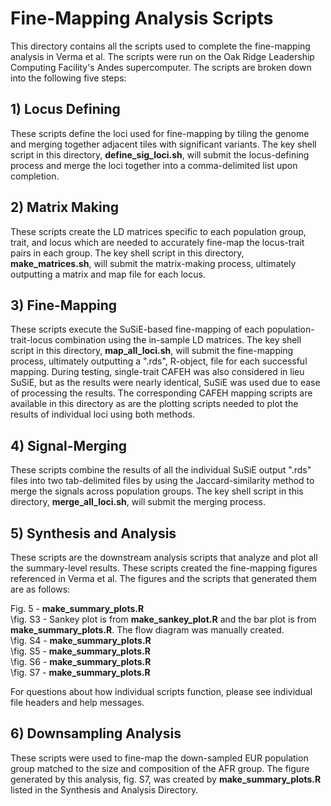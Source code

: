 # Fine-Mapping Analysis Scripts

This directory contains all the scripts used to complete the fine-mapping analysis in Verma et al. The scripts were run on the Oak Ridge Leadership Computing Facility's Andes supercomputer. The scripts are broken down into the following five steps:

## 1) Locus Defining ##
These scripts define the loci used for fine-mapping by tiling the genome and merging together adjacent tiles with significant variants. The key shell script in this directory, **define_sig_loci.sh**, will submit the locus-defining process and merge the loci together into a comma-delimited list upon completion.

## 2) Matrix Making ##
These scripts create the LD matrices specific to each population group, trait, and locus which are needed to accurately fine-map the locus-trait pairs in each group. The key shell script in this directory, **make_matrices.sh**, will submit the matrix-making process, ultimately outputting a matrix and map file for each locus.

## 3) Fine-Mapping ##
These scripts execute the SuSiE-based fine-mapping of each population-trait-locus combination using the in-sample LD matrices. The key shell script in this directory, **map_all_loci.sh**, will submit the fine-mapping process, ultimately outputting a ".rds", R-object, file for each successful mapping. During testing, single-trait CAFEH was also considered in lieu SuSiE, but as the results were nearly identical, SuSiE was used due to ease of processing the results. The corresponding CAFEH mapping scripts are available in this directory as are the plotting scripts needed to plot the results of individual loci using both methods.  

## 4) Signal-Merging ##
These scripts combine the results of all the individual SuSiE output ".rds" files into two tab-delimited files by using the Jaccard-similarity method to merge the signals across population groups. The key shell script in this directory, **merge_all_loci.sh**, will submit the merging process. 

## 5) Synthesis and Analysis ##
These scripts are the downstream analysis scripts that analyze and plot all the summary-level results. These scripts created the fine-mapping figures referenced in Verma et al. The figures and the scripts that generated them are as follows:

Fig. 5 - **make_summary_plots.R**  
\\fig. S3 - Sankey plot is from **make_sankey_plot.R** and the bar plot is from **make_summary_plots.R**. The flow diagram was manually created.  
\\fig. S4 - **make_summary_plots.R**  
\\fig. S5 - **make_summary_plots.R**  
\\fig. S6 - **make_summary_plots.R**  
\\fig. S7 - **make_summary_plots.R**  

For questions about how individual scripts function, please see individual file headers and help messages.

## 6) Downsampling Analysis ##
These scripts were used to fine-map the down-sampled EUR population group matched to the size and composition of the AFR group. The figure generated by this analysis, fig. S7, was created by **make_summary_plots.R** listed in the Synthesis and Analysis Directory.
